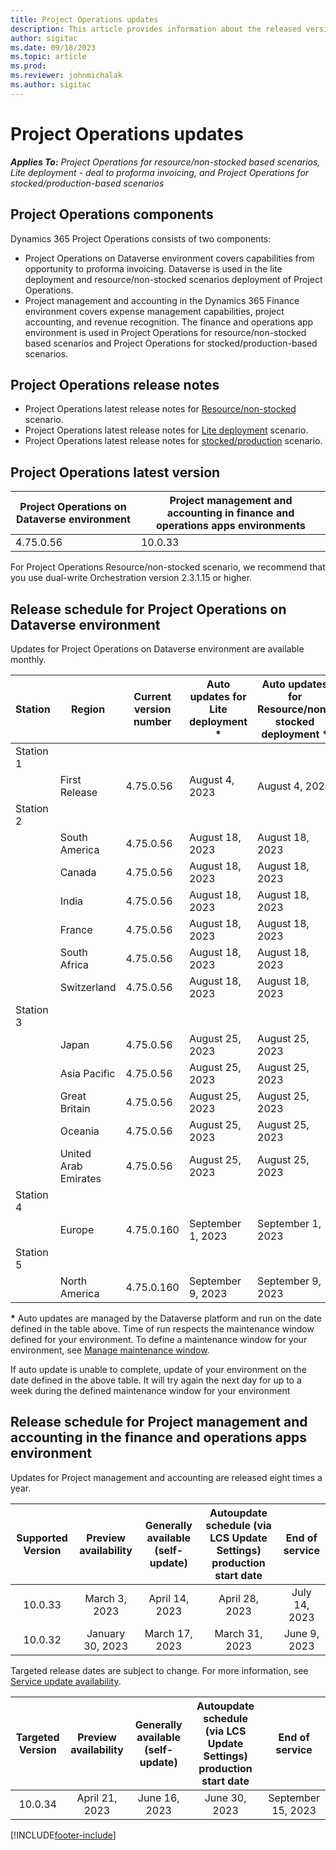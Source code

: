 ```yaml
---
title: Project Operations updates
description: This article provides information about the released versions of Dynamics 365 Project Operations.
author: sigitac
ms.date: 09/18/2023
ms.topic: article
ms.prod:
ms.reviewer: johnmichalak
ms.author: sigitac
---
```


# Project Operations updates

_**Applies To:** Project Operations for resource/non-stocked based scenarios, Lite deployment - deal to proforma invoicing, and Project Operations for stocked/production-based scenarios_



## Project Operations components

Dynamics 365 Project Operations consists of two components:

- Project Operations on Dataverse environment covers capabilities from opportunity to proforma invoicing. Dataverse is used in the lite deployment and resource/non-stocked scenarios deployment of Project Operations.
- Project management and accounting in the Dynamics 365 Finance environment covers expense management capabilities, project accounting, and revenue recognition. The finance and operations app environment is used in Project Operations for resource/non-stocked based scenarios and Project Operations for stocked/production-based scenarios.

## Project Operations release notes
- Project Operations latest release notes for [Resource/non-stocked](whats-new-sept-2023-resource-based.md) scenario.
- Project Operations latest release notes for [Lite deployment](../pro/whats-new/whats-new-sept-2023-lite.md) scenario.
- Project Operations latest release notes for [stocked/production](../prod-pma/whats-new/whats-new-sept-2023-stocked.md) scenario.

## Project Operations latest version

| Project Operations on Dataverse environment | Project management and accounting in finance and operations apps environments | 
| --- | --- |
| 4.75.0.56 | 10.0.33 |

For Project Operations Resource/non-stocked scenario, we recommend that you use dual-write Orchestration version 2.3.1.15 or higher.

## Release schedule for Project Operations on Dataverse environment

Updates for Project Operations on Dataverse environment are available monthly. 

| Station | Region | Current version number | Auto updates for Lite deployment * | Auto updates for Resource/non-stocked deployment * | Next version number | Next version generally available |
|-----------|-----------------------|-----------------|--------------------|---------------------|---------------------|---------------------|
| Station 1 |   &nbsp;              |    &nbsp;       | &nbsp;             |      &nbsp;         |      &nbsp;         |      &nbsp;         |
|   &nbsp;  | First Release         |  4.75.0.56      | August 4, 2023     | August 4, 2023      | 4.76.0.200                 | September 21, 2023  |
| Station 2 |   &nbsp;              |    &nbsp;       | &nbsp;             |      &nbsp;         |      &nbsp;         |      &nbsp;         |
|   &nbsp;  | South America         |  4.75.0.56      | August 18, 2023    | August 18, 2023     | 4.76.0.200                 | September 21, 2023	  |
|   &nbsp;  | Canada                |  4.75.0.56      | August 18, 2023    | August 18, 2023     | 4.76.0.200                 | September 21, 2023	  |
|   &nbsp;  | India                 |  4.75.0.56      | August 18, 2023    | August 18, 2023     | 4.76.0.200                 | September 21, 2023	  |
|   &nbsp;  | France                |  4.75.0.56      | August 18, 2023    | August 18, 2023     | 4.76.0.200                 | September 21, 2023	  |
|   &nbsp;  | South Africa          |  4.75.0.56      | August 18, 2023    | August 18, 2023     | 4.76.0.200                 | September 21, 2023	  |
|   &nbsp;  | Switzerland           |  4.75.0.56      | August 18, 2023    | August 18, 2023     | 4.76.0.200                 | September 21, 2023  |
| Station 3 |      &nbsp;           |     &nbsp;      |     &nbsp;         |      &nbsp;         |      &nbsp;         |      &nbsp;         |
|   &nbsp;  | Japan                 |  4.75.0.56      | August 25, 2023    | August 25, 2023     | 4.76.0.200                 | September 29, 2023  |
|   &nbsp;  | Asia Pacific          |  4.75.0.56      | August 25, 2023    | August 25, 2023     | 4.76.0.200                 | September 29, 2023  |
|   &nbsp;  | Great Britain         |  4.75.0.56      | August 25, 2023    | August 25, 2023     | 4.76.0.200                 | September 29, 2023  |
|   &nbsp;  | Oceania               |  4.75.0.56      | August 25, 2023    | August 25, 2023     | 4.76.0.200                 | September 29, 2023  |
|   &nbsp;  | United Arab Emirates  |  4.75.0.56      | August 25, 2023    | August 25, 2023     | 4.76.0.200                 | September 29, 2023  |
| Station 4 |     &nbsp;            |     &nbsp;      |     &nbsp;         |      &nbsp;         |      &nbsp;         |      &nbsp;         |
|   &nbsp;  | Europe                |  4.75.0.160     | September 1, 2023  | September 1, 2023   | 4.76.0.200                 | October 6, 2023    |
| Station 5 |     &nbsp;            |     &nbsp;      |     &nbsp;         |      &nbsp;         |      &nbsp;         |      &nbsp;         |
|   &nbsp;  | North America         |  4.75.0.160     | September 9, 2023  | September 9, 2023   | 4.76.0.200                 | October 13, 2023   |

__\*__ Auto updates are managed by the Dataverse platform and run on the date defined in the table above. Time of run respects the maintenance window defined for your environment. To define a maintenance window for your environment, see [Manage maintenance window](/power-platform/admin/manage-maintenance-window).

If auto update is unable to complete, update of your environment on the date defined in the above table. It will try again the next day for up to a week during the defined maintenance window for your environment

## Release schedule for Project management and accounting in the finance and operations apps environment

Updates for Project management and accounting are released eight times a year.

|Supported Version| Preview availability | Generally available (self-update) | Autoupdate schedule (via LCS Update Settings) production start date |   End of service   |
|:---------------:|:---------------------------:|:---------------------------------:|:--------------------------------------------------------------------:|:------------------:|
|     10.0.33     |      March 3, 2023          |        April 14, 2023             |                          April 28, 2023                              | July 14, 2023      |
|     10.0.32     |      January 30, 2023       |        March 17, 2023             |                          March 31, 2023                              | June 9, 2023       |

Targeted release dates are subject to change. For more information, see [Service update availability](/dynamics365/fin-ops-core/fin-ops/get-started/public-preview-releases?toc=%2fdynamics365%2ffinance%2ftoc.json).

|Targeted Version | Preview availability | Generally available (self-update) | Autoupdate schedule (via LCS Update Settings) production start date |   End of service   |
|:---------------:|:---------------------------:|:---------------------------------:|:--------------------------------------------------------------------:|:------------------:|
|     10.0.34     |      April 21, 2023         |       June 16, 2023               |                        June 30, 2023                                 | September 15, 2023 |

[!INCLUDE[footer-include](../includes/footer-banner.md)]
